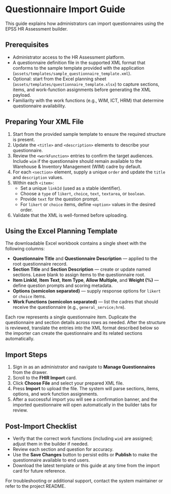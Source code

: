# Questionnaire Import Guide

This guide explains how administrators can import questionnaires using the EPSS HR Assessment builder.

## Prerequisites

- Administrator access to the HR Assessment platform.
- A questionnaire definition file in the supported XML format that conforms to the sample template provided with the application (`assets/templates/sample_questionnaire_template.xml`).
- Optional: start from the Excel planning sheet (`assets/templates/questionnaire_template.xlsx`) to capture sections, items, and work-function assignments before generating the XML payload.
- Familiarity with the work functions (e.g., WIM, ICT, HRM) that determine questionnaire availability.

## Preparing Your XML File

1. Start from the provided sample template to ensure the required structure is present.
2. Update the `<title>` and `<description>` elements to describe your questionnaire.
3. Review the `<workFunction>` entries to confirm the target audiences. Include `wim` if the questionnaire should remain available to the Warehouse & Inventory Management (WIM) cadre by default.
4. For each `<section>` element, supply a unique `order` and update the `title` and `description` values.
5. Within each `<item>`:
   - Set a unique `linkId` (used as a stable identifier).
   - Choose a `type` of `likert`, `choice`, `text`, `textarea`, or `boolean`.
   - Provide `text` for the question prompt.
   - For `likert` or `choice` items, define `<option>` values in the desired order.
6. Validate that the XML is well-formed before uploading.

## Using the Excel Planning Template

The downloadable Excel workbook contains a single sheet with the following columns:

- **Questionnaire Title** and **Questionnaire Description** — applied to the root questionnaire record.
- **Section Title** and **Section Description** — create or update named sections. Leave blank to assign items to the questionnaire root.
- **Item LinkId**, **Item Text**, **Item Type**, **Allow Multiple**, and **Weight (%)** — define question prompts and scoring metadata.
- **Options (semicolon separated)** — supply response options for `likert` or `choice` items.
- **Work Functions (semicolon separated)** — list the cadres that should receive the questionnaire (e.g., `general_service;hrm`).

Each row represents a single questionnaire item. Duplicate the questionnaire and section details across rows as needed. After the structure is reviewed, translate the entries into the XML format described below so the importer can create the questionnaire and its related sections automatically.

## Import Steps

1. Sign in as an administrator and navigate to **Manage Questionnaires** from the drawer.
2. Scroll to the **FHIR Import** card.
3. Click **Choose File** and select your prepared XML file.
4. Press **Import** to upload the file. The system will parse sections, items, options, and work function assignments.
5. After a successful import you will see a confirmation banner, and the imported questionnaire will open automatically in the builder tabs for review.

## Post-Import Checklist

- Verify that the correct work functions (including `wim`) are assigned; adjust them in the builder if needed.
- Review each section and question for accuracy.
- Use the **Save Changes** button to persist edits or **Publish** to make the questionnaire available to end users.
- Download the latest template or this guide at any time from the import card for future reference.

For troubleshooting or additional support, contact the system maintainer or refer to the project README.
